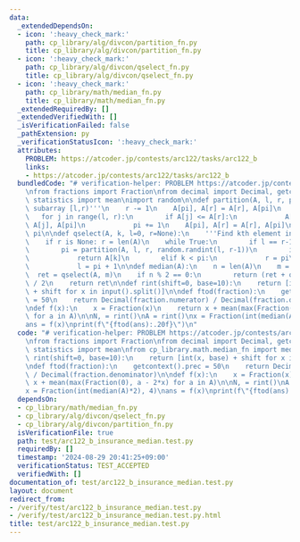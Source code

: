 ```yaml
---
data:
  _extendedDependsOn:
  - icon: ':heavy_check_mark:'
    path: cp_library/alg/divcon/partition_fn.py
    title: cp_library/alg/divcon/partition_fn.py
  - icon: ':heavy_check_mark:'
    path: cp_library/alg/divcon/qselect_fn.py
    title: cp_library/alg/divcon/qselect_fn.py
  - icon: ':heavy_check_mark:'
    path: cp_library/math/median_fn.py
    title: cp_library/math/median_fn.py
  _extendedRequiredBy: []
  _extendedVerifiedWith: []
  _isVerificationFailed: false
  _pathExtension: py
  _verificationStatusIcon: ':heavy_check_mark:'
  attributes:
    PROBLEM: https://atcoder.jp/contests/arc122/tasks/arc122_b
    links:
    - https://atcoder.jp/contests/arc122/tasks/arc122_b
  bundledCode: "# verification-helper: PROBLEM https://atcoder.jp/contests/arc122/tasks/arc122_b\n\
    \nfrom fractions import Fraction\nfrom decimal import Decimal, getcontext\nfrom\
    \ statistics import mean\nimport random\n\ndef partition(A, l, r, pi):\n    '''Partition\
    \ subarray [l,r)'''\n    r -= 1\n    A[pi], A[r] = A[r], A[pi]\n    pi = l\n \
    \   for j in range(l, r):\n        if A[j] <= A[r]:\n            A[pi], A[j] =\
    \ A[j], A[pi]\n            pi += 1\n    A[pi], A[r] = A[r], A[pi]\n    return\
    \ pi\n\ndef qselect(A, k, l=0, r=None):\n    '''Find kth element in subarray [l,r)'''\n\
    \    if r is None: r = len(A)\n    while True:\n        if l == r-1: return A[k]\n\
    \        pi = partition(A, l, r, random.randint(l, r-1))\n        if k == pi:\n\
    \            return A[k]\n        elif k < pi:\n            r = pi\n        else:\n\
    \            l = pi + 1\n\ndef median(A):\n    n = len(A)\n    m = n // 2\n  \
    \  ret = qselect(A, m)\n    if n % 2 == 0:\n        return (ret + qselect(A, m-1))\
    \ / 2\n    return ret\n\ndef rint(shift=0, base=10):\n    return [int(x, base)\
    \ + shift for x in input().split()]\n\ndef ftod(fraction):\n    getcontext().prec\
    \ = 50\n    return Decimal(fraction.numerator) / Decimal(fraction.denominator)\n\
    \ndef f(x):\n    x = Fraction(x)\n    return x + mean(max(Fraction(0), a - 2*x)\
    \ for a in A)\n\nN, = rint()\nA = rint()\nx = Fraction(int(median(A)*2), 4)\n\
    ans = f(x)\nprint(f\"{ftod(ans):.20f}\")\n"
  code: "# verification-helper: PROBLEM https://atcoder.jp/contests/arc122/tasks/arc122_b\n\
    \nfrom fractions import Fraction\nfrom decimal import Decimal, getcontext\nfrom\
    \ statistics import mean\nfrom cp_library.math.median_fn import median\n\ndef\
    \ rint(shift=0, base=10):\n    return [int(x, base) + shift for x in input().split()]\n\
    \ndef ftod(fraction):\n    getcontext().prec = 50\n    return Decimal(fraction.numerator)\
    \ / Decimal(fraction.denominator)\n\ndef f(x):\n    x = Fraction(x)\n    return\
    \ x + mean(max(Fraction(0), a - 2*x) for a in A)\n\nN, = rint()\nA = rint()\n\
    x = Fraction(int(median(A)*2), 4)\nans = f(x)\nprint(f\"{ftod(ans):.20f}\")"
  dependsOn:
  - cp_library/math/median_fn.py
  - cp_library/alg/divcon/qselect_fn.py
  - cp_library/alg/divcon/partition_fn.py
  isVerificationFile: true
  path: test/arc122_b_insurance_median.test.py
  requiredBy: []
  timestamp: '2024-08-29 20:41:25+09:00'
  verificationStatus: TEST_ACCEPTED
  verifiedWith: []
documentation_of: test/arc122_b_insurance_median.test.py
layout: document
redirect_from:
- /verify/test/arc122_b_insurance_median.test.py
- /verify/test/arc122_b_insurance_median.test.py.html
title: test/arc122_b_insurance_median.test.py
---
```

